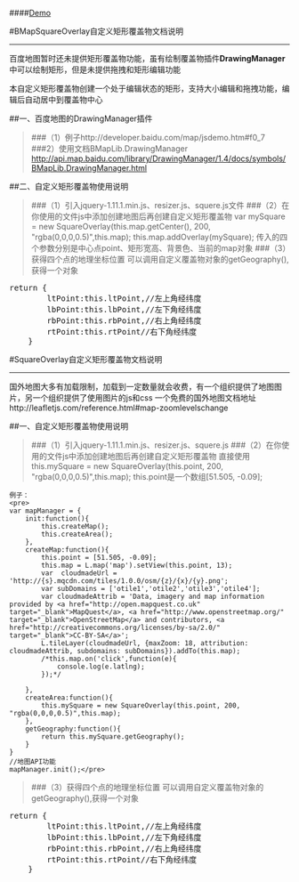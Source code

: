 ####[Demo](http://chenjiaj.github.io/BMapSquareOverlay/)

#BMapSquareOverlay自定义矩形覆盖物文档说明

------

百度地图暂时还未提供矩形覆盖物功能，虽有绘制覆盖物插件**DrawingManager**中可以绘制矩形，但是未提供拖拽和矩形编辑功能

本自定义矩形覆盖物创建一个处于编辑状态的矩形，支持大小编辑和拖拽功能，编辑后自动居中到覆盖物中心

##一、百度地图的DrawingManager插件
>###（1）例子http://developer.baidu.com/map/jsdemo.htm#f0_7
>###2）使用文档BMapLib.DrawingManager
http://api.map.baidu.com/library/DrawingManager/1.4/docs/symbols/BMapLib.DrawingManager.html

##二、自定义矩形覆盖物使用说明
>###（1）引入jquery-1.11.1.min.js、resizer.js、squere.js文件
>###（2）在你使用的文件js中添加创建地图后再创建自定义矩形覆盖物
    var mySquare = new SquareOverlay(this.map.getCenter(), 200, "rgba(0,0,0,0.5)",this.map);
    this.map.addOverlay(mySquare);
    传入的四个参数分别是中心点point、矩形宽高、背景色、当前的map对象
>###（3）获得四个点的地理坐标位置
可以调用自定义覆盖物对象的getGeography(),获得一个对象
<pre>return {
        ltPoint:this.ltPoint,//左上角经纬度
        lbPoint:this.lbPoint,//左下角经纬度
        rbPoint:this.rbPoint,//右上角经纬度
        rtPoint:this.rtPoint//右下角经纬度
    }</pre>


#SquareOverlay自定义矩形覆盖物文档说明

------

国外地图大多有加载限制，加载到一定数量就会收费，有一个组织提供了地图图片，另一个组织提供了使用图片的js和css
一个免费的国外地图文档地址http://leafletjs.com/reference.html#map-zoomlevelschange


##一、自定义矩形覆盖物使用说明
>###（1）引入jquery-1.11.1.min.js、resizer.js、squere.js
    <link rel="stylesheet" href="http://cdn.leafletjs.com/leaflet-0.7.3/leaflet.css" />
    <link rel="stylesheet" href="css/demo.css"  type="text/css"/>
    <script src="http://cdn.leafletjs.com/leaflet-0.7.3/leaflet.js"></script>
>###（2）在你使用的文件js中添加创建地图后再创建自定义矩形覆盖物
    直接使用 this.mySquare = new SquareOverlay(this.point, 200, "rgba(0,0,0,0.5)",this.map);
    this.point是一个数组[51.505, -0.09];
    
    例子：
    <pre>
    var mapManager = {
        init:function(){
            this.createMap();
            this.createArea();
        },
        createMap:function(){
            this.point = [51.505, -0.09];
            this.map = L.map('map').setView(this.point, 13);
            var  cloudmadeUrl = 'http://{s}.mqcdn.com/tiles/1.0.0/osm/{z}/{x}/{y}.png';
            var	subDomains = ['otile1','otile2','otile3','otile4'];
            var	cloudmadeAttrib = 'Data, imagery and map information provided by <a href="http://open.mapquest.co.uk" target="_blank">MapQuest</a>, <a href="http://www.openstreetmap.org/" target="_blank">OpenStreetMap</a> and contributors, <a href="http://creativecommons.org/licenses/by-sa/2.0/" target="_blank">CC-BY-SA</a>';
            L.tileLayer(cloudmadeUrl, {maxZoom: 18, attribution: cloudmadeAttrib, subdomains: subDomains}).addTo(this.map);
            /*this.map.on('click',function(e){
                console.log(e.latlng);
            });*/

        },
        createArea:function(){
            this.mySquare = new SquareOverlay(this.point, 200, "rgba(0,0,0,0.5)",this.map);
        },
        getGeography:function(){
            return this.mySquare.getGeography();
        }
    }
    //地图API功能
    mapManager.init();</pre>
>###（3）获得四个点的地理坐标位置
可以调用自定义覆盖物对象的getGeography(),获得一个对象
<pre>return {
        ltPoint:this.ltPoint,//左上角经纬度
        lbPoint:this.lbPoint,//左下角经纬度
        rbPoint:this.rbPoint,//右上角经纬度
        rtPoint:this.rtPoint//右下角经纬度
    }</pre>